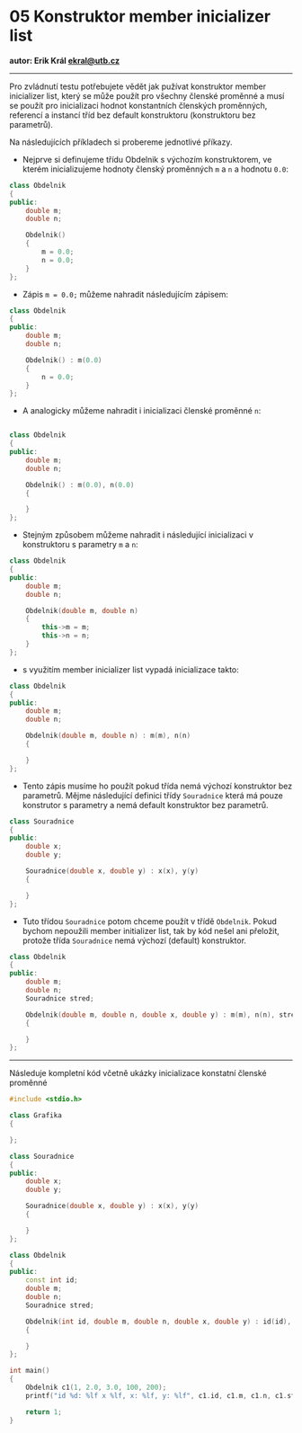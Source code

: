 # 05 Konstruktor member inicializer list

**autor: Erik Král ekral@utb.cz**

---
Pro zvládnutí testu potřebujete vědět jak pužívat konstruktor member inicializer list, který se může použít pro všechny členské proměnné a musí se použít pro inicializaci hodnot konstantních členských proměnných, referencí a instancí tříd bez default konstruktoru (konstruktoru bez parametrů).

Na následujících příkladech si probereme jednotlivé příkazy. 

* Nejprve si definujeme třídu Obdelnik s výchozím konstruktorem, ve kterém inicializujeme hodnoty členský proměnných `m` a `n` a hodnotu `0.0`:

```c++
class Obdelnik
{
public:
	double m;
	double n;

	Obdelnik() 
	{
		m = 0.0;
		n = 0.0;
	}
};
```

* Zápis `m = 0.0;` můžeme nahradit následujícím zápisem:

```c++
class Obdelnik
{
public:
	double m;
	double n;

	Obdelnik() : m(0.0)
	{
		n = 0.0;
	}
};
```

* A analogicky můžeme nahradit i inicializaci členské proměnné `n`:
```c++

class Obdelnik
{
public:
	double m;
	double n;

	Obdelnik() : m(0.0), n(0.0)
	{

	}
};
```

*  Stejným způsobem můžeme nahradit i následující inicializaci v konstruktoru s parametry `m` a `n`:

```c++
class Obdelnik
{
public:
	double m;
	double n;

	Obdelnik(double m, double n)
	{
		this->m = m;
		this->n = n;
	}
};
```

* s využitím member inicializer list vypadá inicializace takto:

```c++
class Obdelnik
{
public:
	double m;
	double n;

	Obdelnik(double m, double n) : m(m), n(n)
	{

	}
};
```

* Tento zápis musíme ho použít pokud třída nemá výchozí konstruktor bez parametrů. Mějme následující definici třídy `Souradnice` která má pouze konstrutor s parametry a nemá default konstruktor bez parametrů.

```c++ 
class Souradnice
{
public:
	double x;
	double y;

	Souradnice(double x, double y) : x(x), y(y)
	{

	}
};
```

* Tuto třídou `Souradnice` potom chceme použít v třídě `Obdelnik`. Pokud bychom nepoužili member initializer list, tak by kód nešel ani přeložit, protože třída `Souradnice` nemá výchozí (default) konstruktor.

```c++ 
class Obdelnik
{
public:
	double m;
	double n;
	Souradnice stred;

	Obdelnik(double m, double n, double x, double y) : m(m), n(n), stred(x, y)
	{

	}
};
```

---
Následuje kompletní kód včetně ukázky inicializace konstatní členské proměnné

```c++
#include <stdio.h>

class Grafika
{

};

class Souradnice
{
public:
	double x;
	double y;

	Souradnice(double x, double y) : x(x), y(y)
	{

	}
};

class Obdelnik
{
public:
	const int id;
	double m;
	double n;
	Souradnice stred;

	Obdelnik(int id, double m, double n, double x, double y) : id(id), m(m), n(n), stred(x, y)
	{

	}
};

int main()
{
	Obdelnik c1(1, 2.0, 3.0, 100, 200);	
	printf("id %d: %lf x %lf, x: %lf, y: %lf", c1.id, c1.m, c1.n, c1.stred.x, c1.stred.y); 

	return 1;
}
```